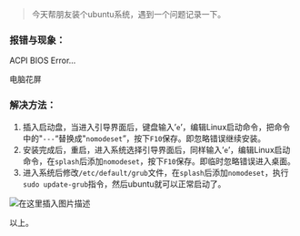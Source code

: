 







> 
> 今天帮朋友装个ubuntu系统，遇到一个问题记录一下。
> 
> 
> 


### 报错与现象：


ACPI BIOS Error…


电脑花屏


### 解决方法：


1. 插入启动盘，当进入引导界面后，键盘输入’`e`’，编辑Linux启动命令，把命令中的"`---`“替换成"`nomodeset`”，按下`F10`保存。即忽略错误继续安装。
2. 安装完成后，重启，进入系统选择引导界面后，同样输入’`e`’，编辑Linux启动命令，在`splash`后添加`nomodeset`，按下`F10`保存。即临时忽略错误进入桌面。
3. 进入系统后修改`/etc/default/grub`文件，在`splash`后添加`nomodeset`，执行`sudo update-grub`指令，然后ubuntu就可以正常启动了。


![在这里插入图片描述](https://img-blog.csdnimg.cn/49ed7a2cb6f949c595d6188e3476717a.png)


以上。






